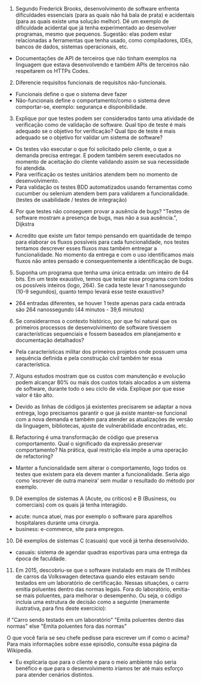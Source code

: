 1. Segundo Frederick Brooks, desenvolvimento de software enfrenta dificuldades essenciais (para as quais não há bala de prata) e acidentais (para as quais existe uma solução melhor). Dê um exemplo de dificuldade acidental que já tenha experimentado ao desenvolver programas, mesmo que pequenos. Sugestão: elas podem estar relacionadas a ferramentas que tenha usado, como compiladores, IDEs, bancos de dados, sistemas operacionais, etc.

- Documentações de API de terceiros que não tinham exemplos na linguagem que estava desenvolvendo e também APIs de terceiros não respeitarem os HTTPs Codes.


2. Diferencie requisitos funcionais de requisitos não-funcionais.
- Funcionais define o que o sistema deve fazer
- Não-funcionais define o comportamento/como o sistema deve comportar-se, exemplo: segurança e disponibilidade.

3. Explique por que testes podem ser considerados tanto uma atividade de verificação como de validação de software. Qual tipo de teste é mais adequado se o objetivo for verificação? Qual tipo de teste é mais adequado se o objetivo for validar um sistema de software?
- Os testes vão executar o que foi solicitado pelo cliente, o que a demanda precisa entregar. E podem também serem executados no momento de aceitação do cliente validando assim se sua necessidade foi atendida.
- Para verificação os testes unitários atendem bem no momento de desenvolvimento.
- Para validação os testes BDD automatizados usando ferramentas como cucumber ou selenium atendem bem para validarem a funcionalidade. (testes de usabilidade / testes de integração)

4. Por que testes não conseguem provar a ausência de bugs?
"Testes de software mostram a presença de bugs, mas não a sua ausência.", Dijkstra
- Acredito que existe um fator tempo pensando em quantidade de tempo para elaborar os fluxos possíveis para cada funcionalidade, nos testes tentamos descrever esses fluxos mas também entregar a funcionalidade. No momento da entrega e com o uso identificamos mais fluxos não antes pensado e consequentemente a identificação de bugs.

5. Suponha um programa que tenha uma única entrada: um inteiro de 64 bits. Em um teste exaustivo, temos que testar esse programa com todos os possíveis inteiros (logo, 264). Se cada teste levar 1 nanossegundo (10-9 segundos), quanto tempo levará esse teste exaustivo?
- 264 entradas diferentes, se houver 1 teste apenas para cada entrada são 264 nanossegundo (44 minutos - 39,6 minutos)

6. Se considerarmos o contexto histórico, por que foi natural que os primeiros processos de desenvolvimento de software tivessem características sequenciais e fossem baseados em planejamento e documentação detalhados?
- Pela características militar dos primeiros projetos onde possuem uma sequência definida e pela construção civil também ter essa característica.

7. Alguns estudos mostram que os custos com manutenção e evolução podem alcançar 80% ou mais dos custos totais alocados a um sistema de software, durante todo o seu ciclo de vida. Explique por que esse valor é tão alto.
- Devido as linhas de códigos já existentes precisarem se adaptar a nova entrega, logo precisamos garantir o que já existe manter-se funcional com a nova demanda e também para atender as atualizações de versão da linguagem, bibliotecas, ajuste de vulnerabilidade encontradas, etc.

8. Refactoring é uma transformação de código que preserva comportamento. Qual o significado da expressão preservar comportamento? Na prática, qual restrição ela impõe a uma operação de refactoring?
- Manter a funcionalidade sem alterar o comportamento, logo todos os testes que existem para ela devem manter a funcionalidade. Seria algo como 'escrever de outra maneira' sem mudar o resultado do método por exemplo.

9.  Dê exemplos de sistemas A (Acute, ou críticos) e B (Business, ou comerciais) com os quais já tenha interagido.
- acute: nunca atuei, mas por exemplo o software para aparelhos hospitalares durante uma cirurgia.
- business: e-commerce, site para empregos.

10. Dê exemplos de sistemas C (casuais) que você já tenha desenvolvido.
- casuais: sistema de agendar quadras esportivas para uma entrega da época de faculdade.

11. Em 2015, descobriu-se que o software instalado em mais de 11 milhões de carros da Volkswagen detectava quando eles estavam sendo testados em um laboratório de certificação. Nessas situações, o carro emitia poluentes dentro das normas legais. Fora do laboratório, emitia-se mais poluentes, para melhorar o desempenho. Ou seja, o código incluía uma estrutura de decisão como a seguinte (meramente ilustrativa, para fins deste exercício):

if "Carro sendo testado em um laboratório"
   "Emita poluentes dentro das normas"
else 
   "Emita poluentes fora das normas"

O que você faria se seu chefe pedisse para escrever um if como o acima? Para mais informações sobre esse episódio, consulte essa página da Wikipedia.

- Eu explicaria que para o cliente e para o meio ambiente não seria benéfico e que para o desenvolvimento iríamos ter até mais esforço para atender cenários distintos.
